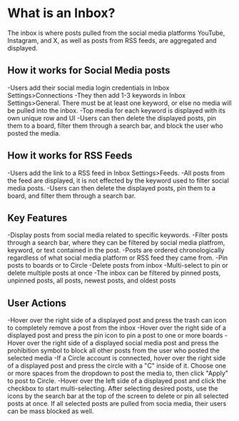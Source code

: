 # What is an Inbox?

The inbox is where posts pulled from the social media platforms YouTube, Instagram, and X, as well as posts from RSS feeds, are aggregated and displayed.

## How it works for Social Media posts
-Users add their social media login credentials in Inbox Settings>Connections
-They then add 1-3 keywords in Inbox Settings>General.  There must be at least one keyword, or else no media will be pulled into the inbox.
-Top media for each keyword is displayed with its own unique row and UI
-Users can then delete the displayed posts, pin them to a board, filter them through a search bar, and block the user who posted the media.


## How it works for RSS Feeds
-Users add the link to a RSS feed in Inbox Settings>Feeds.
-All posts from the feed are displayed, it is not effected by the keyword used to filter social media posts.
-Users can then delete the displayed posts, pin them to a board, and filter them through a search bar.


## Key Features
-Display posts from social media related to specific keywords.
-Filter posts through a search bar, where they can be filtered by social media platfrom, keyword, or text contained in the post.
-Posts are ordered chronologically regardless of what social media platform or RSS feed they came from.
-Pin posts to boards or to Circle
-Delete posts from inbox
-Multi-select to pin or delete multiple posts at once
-The inbox can be filtered by pinned posts, unpinned posts, all posts, newest posts, and oldest posts


## User Actions
-Hover over the right side of a displayed post and press the trash can icon to completely remove a post from the inbox
-Hover over the right side of a displayed post and press the pin icon to pin a post to one or more boards
-Hover over the right side of a displayed social media post and press the prohibition symbol to block all other posts from the user who posted the selected media
-If a Circle account is connected, hover over the right side of a displayed post and press the circle with a "C" inside of it.  Choose one or more spaces from the dropdown to post the media to, then click "Apply" to post to Circle.
-Hover over the left side of a displayed post and click the checkbox to start multi-selecting.  After selecting desired posts, use the icons by the search bar at the top of the screen to delete or pin all selected posts at once.  If all selected posts are pulled from socia media, their users can be mass blocked as well.
